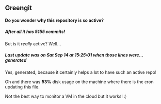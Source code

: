 ## Greengit

#### Do you wonder why this repository is so active?

##### After all it has 5155 commits!

But is it *really* active? Well...

##### Last update was on Sat Sep 14 at 15:25:01 when those lines were... generated

Yes, generated, because it certainly helps a lot to have such an active repo!

Oh and there was **53%** disk usage on the machine
where there is the cron updating this file.

Not the best way to monitor a VM in the cloud but it works! :)
